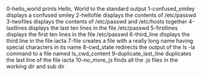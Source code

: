 0-hello_world prints Hello, World to the standard output
1-confused_smiley displays a confused smiley
2-hellofile displays the contents of /etc/passwd
3-twofiles displays the contents of /etc/passwd and /etc/hosts together
4-lastlines displays the last ten lines in the file /etc/passwd
5-firstlines displays the first ten lines in the file /etc/passwd
6-third_line displays the third line in the file iacta
7-file creates a file with a really long name having special characters in its name
8-cwd_state redirects the output of the ls -la command to a file named ls_cwd_content
9-duplicate_last_line duplicates the last line of the file iacta
10-no_more_js finds all the .js files in the working dir and sub dir 
